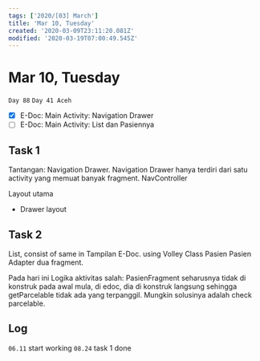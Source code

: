 ```yaml
---
tags: ['2020/[03] March']
title: 'Mar 10, Tuesday'
created: '2020-03-09T23:11:20.081Z'
modified: '2020-03-19T07:00:49.545Z'
---
```


# Mar 10, Tuesday

`Day 88`
`Day 41 Aceh`

- [X] E-Doc: Main Activity: Navigation Drawer
- [ ] E-Doc: Main Activity: List dan Pasiennya

## Task 1
Tantangan: Navigation Drawer.
Navigation Drawer hanya terdiri dari satu activity yang memuat banyak fragment.
NavController

Layout utama
  - Drawer layout

## Task 2
List, consist of same in Tampilan E-Doc. using Volley
Class Pasien
Pasien Adapter
dua fragment.

Pada hari ini
Logika aktivitas salah: PasienFragment seharusnya tidak di konstruk pada awal mula, di edoc, dia di konstruk langsung sehingga getParcelable tidak ada yang terpanggil. 
Mungkin solusinya adalah check parcelable.



## Log
`06.11` start working
`08.24` task 1 done
